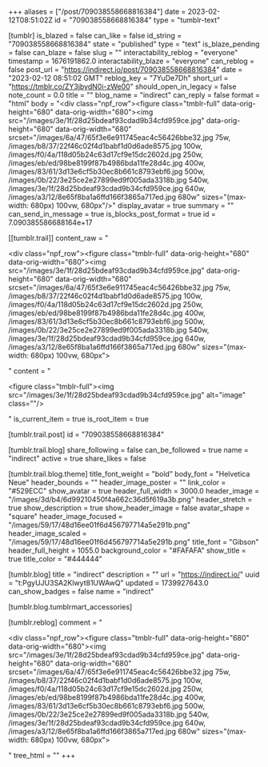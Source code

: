 +++
aliases = ["/post/709038558668816384"]
date = 2023-02-12T08:51:02Z
id = "709038558668816384"
type = "tumblr-text"

[tumblr]
is_blazed = false
can_like = false
id_string = "709038558668816384"
state = "published"
type = "text"
is_blaze_pending = false
can_blaze = false
slug = ""
interactability_reblog = "everyone"
timestamp = 1676191862.0
interactability_blaze = "everyone"
can_reblog = false
post_url = "https://indirect.io/post/709038558668816384"
date = "2023-02-12 08:51:02 GMT"
reblog_key = "7YuDe7Dh"
short_url = "https://tmblr.co/ZY3jbydN0i-zWe00"
should_open_in_legacy = false
note_count = 0.0
title = ""
blog_name = "indirect"
can_reply = false
format = "html"
body = "<div class=\"npf_row\"><figure class=\"tmblr-full\" data-orig-height=\"680\" data-orig-width=\"680\"><img src=\"/images/3e/1f/28d25bdeaf93cdad9b34cfd959ce.jpg\" data-orig-height=\"680\" data-orig-width=\"680\" srcset=\"/images/6a/47/65f3e6e911745eac4c56426bbe32.jpg 75w, /images/b8/37/22f46c02f4d1babf1d0d6ade8575.jpg 100w, /images/f0/4a/118d05b24c63d17cf9e15dc2602d.jpg 250w, /images/eb/ed/98be8199f87b4986bda11fe28d4c.jpg 400w, /images/83/61/3d13e6cf5b30ec8b661c8793ebf6.jpg 500w, /images/0b/22/3e25ce2e27899ed9f005ada3318b.jpg 540w, /images/3e/1f/28d25bdeaf93cdad9b34cfd959ce.jpg 640w, /images/a3/12/8e65f8ba1a6ffd166f3865a717ed.jpg 680w\" sizes=\"(max-width: 680px) 100vw, 680px\"/></figure></div>"
display_avatar = true
summary = ""
can_send_in_message = true
is_blocks_post_format = true
id = 7.090385586688164e+17

[[tumblr.trail]]
content_raw = "<p><div class=\"npf_row\"><figure class=\"tmblr-full\" data-orig-height=\"680\" data-orig-width=\"680\"><img src=\"/images/3e/1f/28d25bdeaf93cdad9b34cfd959ce.jpg\" data-orig-height=\"680\" data-orig-width=\"680\" srcset=\"/images/6a/47/65f3e6e911745eac4c56426bbe32.jpg 75w, /images/b8/37/22f46c02f4d1babf1d0d6ade8575.jpg 100w, /images/f0/4a/118d05b24c63d17cf9e15dc2602d.jpg 250w, /images/eb/ed/98be8199f87b4986bda11fe28d4c.jpg 400w, /images/83/61/3d13e6cf5b30ec8b661c8793ebf6.jpg 500w, /images/0b/22/3e25ce2e27899ed9f005ada3318b.jpg 540w, /images/3e/1f/28d25bdeaf93cdad9b34cfd959ce.jpg 640w, /images/a3/12/8e65f8ba1a6ffd166f3865a717ed.jpg 680w\" sizes=\"(max-width: 680px) 100vw, 680px\"></figure></div></p>"
content = "<p><figure class=\"tmblr-full\"><img src=\"/images/3e/1f/28d25bdeaf93cdad9b34cfd959ce.jpg\" alt=\"image\" class=\"\"/></figure></p>"
is_current_item = true
is_root_item = true

[tumblr.trail.post]
id = "709038558668816384"

[tumblr.trail.blog]
share_following = false
can_be_followed = true
name = "indirect"
active = true
share_likes = false

[tumblr.trail.blog.theme]
title_font_weight = "bold"
body_font = "Helvetica Neue"
header_bounds = ""
header_image_poster = ""
link_color = "#529ECC"
show_avatar = true
header_full_width = 3000.0
header_image = "/images/3d/b4/6d99210450f4a662c36d5f619a3b.png"
header_stretch = true
show_description = true
show_header_image = false
avatar_shape = "square"
header_image_focused = "/images/59/17/48d16ee01f6d456797714a5e291b.png"
header_image_scaled = "/images/59/17/48d16ee01f6d456797714a5e291b.png"
title_font = "Gibson"
header_full_height = 1055.0
background_color = "#FAFAFA"
show_title = true
title_color = "#444444"

[tumblr.blog]
title = "indirect"
description = ""
url = "https://indirect.io/"
uuid = "t:PgyUJU3SA2Klwyt81UWAwQ"
updated = 1739927643.0
can_show_badges = false
name = "indirect"

[tumblr.blog.tumblrmart_accessories]

[tumblr.reblog]
comment = "<p><div class=\"npf_row\"><figure class=\"tmblr-full\" data-orig-height=\"680\" data-orig-width=\"680\"><img src=\"/images/3e/1f/28d25bdeaf93cdad9b34cfd959ce.jpg\" data-orig-height=\"680\" data-orig-width=\"680\" srcset=\"/images/6a/47/65f3e6e911745eac4c56426bbe32.jpg 75w, /images/b8/37/22f46c02f4d1babf1d0d6ade8575.jpg 100w, /images/f0/4a/118d05b24c63d17cf9e15dc2602d.jpg 250w, /images/eb/ed/98be8199f87b4986bda11fe28d4c.jpg 400w, /images/83/61/3d13e6cf5b30ec8b661c8793ebf6.jpg 500w, /images/0b/22/3e25ce2e27899ed9f005ada3318b.jpg 540w, /images/3e/1f/28d25bdeaf93cdad9b34cfd959ce.jpg 640w, /images/a3/12/8e65f8ba1a6ffd166f3865a717ed.jpg 680w\" sizes=\"(max-width: 680px) 100vw, 680px\"></figure></div></p>"
tree_html = ""
+++
